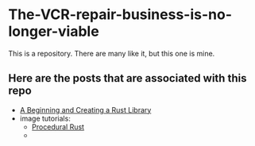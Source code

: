 # The-VCR-repair-business-is-no-longer-viable

This is a repository. There are many like it, but this one is mine.

## Here are the posts that are associated with this repo

- [A Beginning and Creating a Rust Library](https://medium.com/@killyosaur/a-beginning-and-creating-a-rust-library-e30da250706b)
- image tutorials:
  - [Procedural Rust](https://www.artstation.com/blogs/jsabbott/PQQ6j/making-a-procedural-rusted-metal-material-blender-40)
  - 